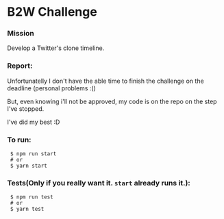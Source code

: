# B2W Challenge

### Mission

Develop a Twitter's clone timeline.

### Report:

Unfortunatelly I don't have the able time to finish the challenge on the deadline (personal problems :()

But, even knowing i'll not be approved, my code is on the repo on the step I've stopped.

I've did my best :D

### To run:

```
 $ npm run start
 # or
 $ yarn start
```

### Tests(Only if you really want it. `start` already runs it.):

```
 $ npm run test
 # or
 $ yarn test
```
